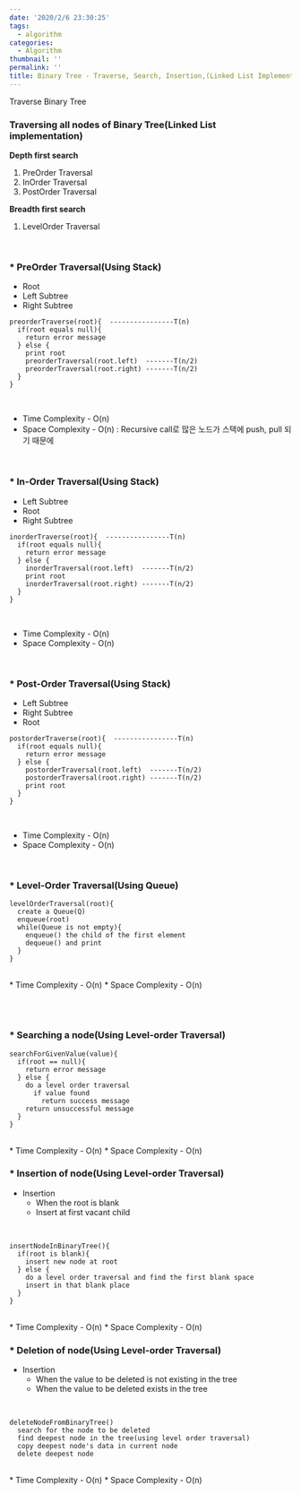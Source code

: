 ```yaml
---
date: '2020/2/6 23:30:25'
tags:
  - algorithm
categories:
  - Algorithm
thumbnail: ''
permalink: ''
title: Binary Tree - Traverse, Search, Insertion,(Linked List Implementation)
---
```


Traverse Binary Tree

<!-- more -->


### Traversing all nodes of Binary Tree(Linked List implementation)

__Depth first search__
1. PreOrder Traversal
2. InOrder Traversal
3. PostOrder Traversal

__Breadth first search__
1. LevelOrder Traversal

<br>

### * PreOrder Traversal(Using Stack)

- Root
- Left Subtree
- Right Subtree


```
preorderTraverse(root){  ----------------T(n)
  if(root equals null){
    return error message
  } else {
    print root
    preorderTraversal(root.left)  -------T(n/2)
    preorderTraversal(root.right) -------T(n/2)
  }
}
```
<br>
  
* Time Complexity - O(n)
* Space Complexity - O(n)  : Recursive call로 많은 노드가 스택에 push, pull 되기 때문에


<br>

### * In-Order Traversal(Using Stack)

- Left Subtree
- Root
- Right Subtree

```
inorderTraverse(root){  ----------------T(n)
  if(root equals null){
    return error message
  } else {
    inorderTraversal(root.left)  -------T(n/2)
    print root
    inorderTraversal(root.right) -------T(n/2)
  }
}
```
<br>
  
* Time Complexity - O(n)
* Space Complexity - O(n)



<br>

### * Post-Order Traversal(Using Stack)

- Left Subtree
- Right Subtree
- Root

```
postorderTraverse(root){  ----------------T(n)
  if(root equals null){
    return error message
  } else {
    postorderTraversal(root.left)  -------T(n/2)
    postorderTraversal(root.right) -------T(n/2)
    print root
  }
}
```
<br>
  
* Time Complexity - O(n)
* Space Complexity - O(n)


<br>

### * Level-Order Traversal(Using Queue)

```
levelOrderTraversal(root){
  create a Queue(Q)
  enqueue(root)
  while(Queue is not empty){
    enqueue() the child of the first element
    dequeue() and print
  }
}
```
<br>
* Time Complexity - O(n)
* Space Complexity - O(n)


<br><br>

### * Searching a node(Using Level-order Traversal)

```
searchForGivenValue(value){
  if(root == null){
    return error message
  } else {
    do a level order traversal
      if value found
        return success message
    return unsuccessful message
  }
}
```
<br>
* Time Complexity - O(n)
* Space Complexity - O(n)

<br>

### * Insertion of node(Using Level-order Traversal)

* Insertion
  * When the root is blank
  * Insert at first vacant child

<br>

```
insertNodeInBinaryTree(){
  if(root is blank){
    insert new node at root
  } else {
    do a level order traversal and find the first blank space
    insert in that blank place
  }
}
```
<br>
* Time Complexity - O(n)
* Space Complexity - O(n)

<br>

### * Deletion of node(Using Level-order Traversal)

* Insertion
  * When the value to be deleted is not existing in the tree
  * When the value to be deleted exists in the tree

<br>

```
deleteNodeFromBinaryTree()
  search for the node to be deleted
  find deepest node in the tree(using level order traversal)
  copy deepest node's data in current node
  delete deepest node
```
<br>
* Time Complexity - O(n)
* Space Complexity - O(n)